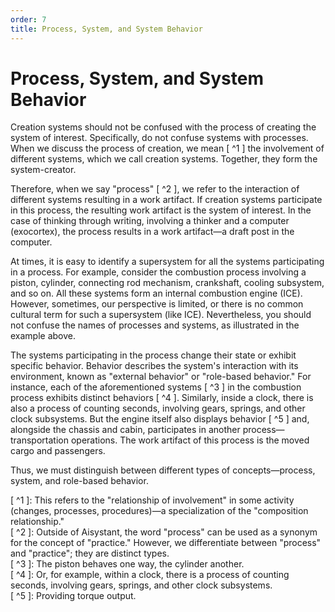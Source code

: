```yaml
---
order: 7
title: Process, System, and System Behavior
---
```


# Process, System, and System Behavior

Creation systems should not be confused with the process of creating the system of interest. Specifically, do not confuse systems with processes. When we discuss the process of creation, we mean [ ^1 ] the involvement of different systems, which we call creation systems. Together, they form the system-creator.

Therefore, when we say "process" [ ^2 ], we refer to the interaction of different systems resulting in a work artifact. If creation systems participate in this process, the resulting work artifact is the system of interest. In the case of thinking through writing, involving a thinker and a computer (exocortex), the process results in a work artifact—a draft post in the computer.

At times, it is easy to identify a supersystem for all the systems participating in a process. For example, consider the combustion process involving a piston, cylinder, connecting rod mechanism, crankshaft, cooling subsystem, and so on. All these systems form an internal combustion engine (ICE). However, sometimes, our perspective is limited, or there is no common cultural term for such a supersystem (like ICE). Nevertheless, you should not confuse the names of processes and systems, as illustrated in the example above.

The systems participating in the process change their state or exhibit specific behavior. Behavior describes the system's interaction with its environment, known as "external behavior" or "role-based behavior." For instance, each of the aforementioned systems [ ^3 ] in the combustion process exhibits distinct behaviors [ ^4 ]. Similarly, inside a clock, there is also a process of counting seconds, involving gears, springs, and other clock subsystems. But the engine itself also displays behavior [ ^5 ] and, alongside the chassis and cabin, participates in another process—transportation operations. The work artifact of this process is the moved cargo and passengers.

Thus, we must distinguish between different types of concepts—process, system, and role-based behavior.

[ ^1 ]: This refers to the "relationship of involvement" in some activity (changes, processes, procedures)—a specialization of the "composition relationship."  
[ ^2 ]: Outside of Aisystant, the word "process" can be used as a synonym for the concept of "practice." However, we differentiate between "process" and "practice"; they are distinct types.  
[ ^3 ]: The piston behaves one way, the cylinder another.  
[ ^4 ]: Or, for example, within a clock, there is a process of counting seconds, involving gears, springs, and other clock subsystems.  
[ ^5 ]: Providing torque output.